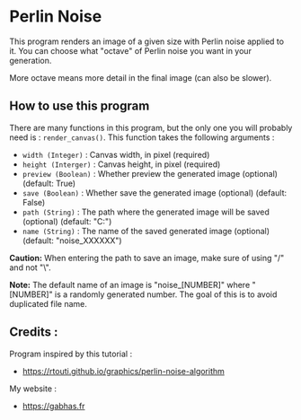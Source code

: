 # Perlin Noise

This program renders an image of a given size with Perlin noise applied to it.
You can choose what "octave" of Perlin noise you want in your generation.

More octave means more detail in the final image (can also be slower).


## How to use this program

There are many functions in this program, but the only one you will probably need is : `render_canvas()`.
This function takes the following arguments :
- `width (Integer)` : Canvas width, in pixel (required)
- `height (Interger)` : Canvas height, in pixel (required)
- `preview (Boolean)` : Whether preview the generated image (optional) (default: True)
- `save (Boolean)` : Whether save the generated image (optional) (default: False)
- `path (String)` : The path where the generated image will be saved (optional) (default: "C:")
- `name (String)` : The name of the saved generated image (optional) (default: "noise_XXXXXX")


**Caution:** When entering the path to save an image, make sure of using "/" and not "\\".


**Note:**
The default name of an image is "noise_[NUMBER]" where "[NUMBER]" is a randomly generated number.
The goal of this is to avoid duplicated file name.


## Credits :

Program inspired by this tutorial :
- https://rtouti.github.io/graphics/perlin-noise-algorithm

My website :
- https://gabhas.fr
